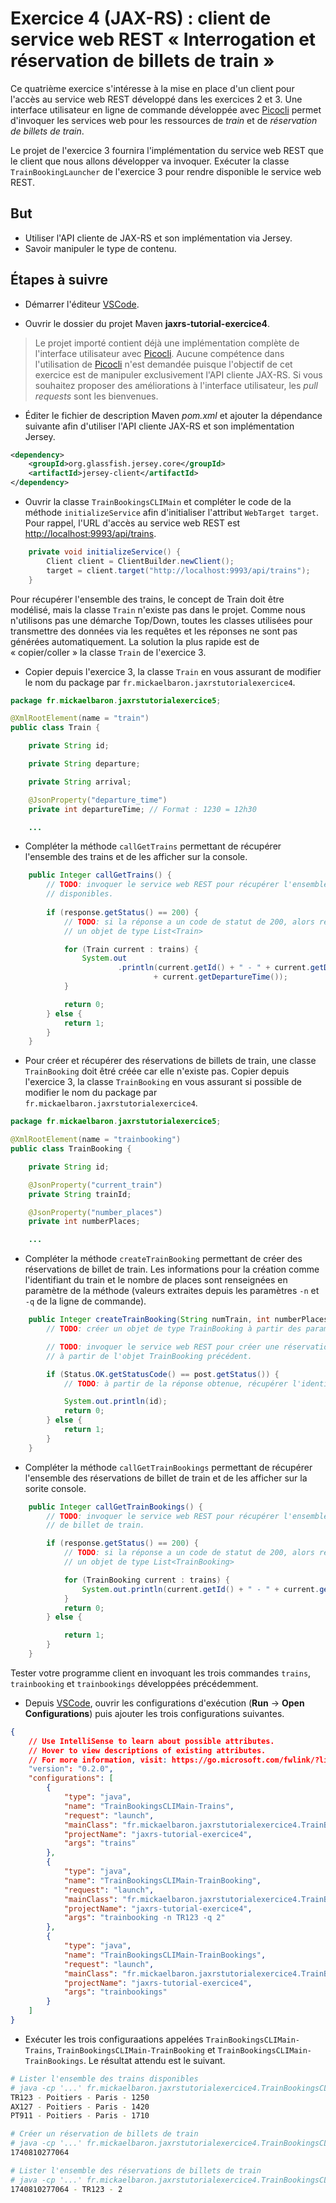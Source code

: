 # Exercice 4 (JAX-RS) : client de service web REST « Interrogation et réservation de billets de train »

Ce quatrième exercice s'intéresse à la mise en place d'un client pour l'accès au service web REST développé dans les exercices 2 et 3. Une interface utilisateur en ligne de commande développée avec [Picocli](https://picocli.info/) permet d'invoquer les services web pour les ressources de *train* et de *réservation de billets de train*.

Le projet de l'exercice 3 fournira l'implémentation du service web REST que le client que nous allons développer va invoquer. Exécuter la classe `TrainBookingLauncher` de l'exercice 3 pour rendre disponible le service web REST.

## But

* Utiliser l'API cliente de JAX-RS et son implémentation via Jersey.
* Savoir manipuler le type de contenu.

## Étapes à suivre

* Démarrer l'éditeur [VSCode](https://code.visualstudio.com/ "Visual Studio Code").

* Ouvrir le dossier du projet Maven **jaxrs-tutorial-exercice4**.

> Le projet importé contient déjà une implémentation complète de l'interface utilisateur avec [Picocli](https://picocli.info/). Aucune compétence dans l'utilisation de [Picocli](https://picocli.info/) n'est demandée puisque l'objectif de cet exercice est de manipuler exclusivement l'API cliente JAX-RS. Si vous souhaitez proposer des améliorations à l'interface utilisateur, les *pull requests* sont les bienvenues.

* Éditer le fichier de description Maven _pom.xml_ et ajouter la dépendance suivante afin d'utiliser l'API cliente JAX-RS et son implémentation Jersey.

```xml
<dependency>
    <groupId>org.glassfish.jersey.core</groupId>
    <artifactId>jersey-client</artifactId>
</dependency>
```

* Ouvrir la classe `TrainBookingsCLIMain` et compléter le code de la méthode `initializeService` afin d'initialiser l'attribut `WebTarget target`. Pour rappel, l'URL d'accès au service web REST est <http://localhost:9993/api/trains>.

```java
    private void initializeService() {
        Client client = ClientBuilder.newClient();
        target = client.target("http://localhost:9993/api/trains");
    }
```

Pour récupérer l'ensemble des trains, le concept de Train doit être modélisé, mais la classe `Train` n'existe pas dans le projet. Comme nous n'utilisons pas une démarche Top/Down, toutes les classes utilisées pour transmettre des données via les requêtes et les réponses ne sont pas générées automatiquement. La solution la plus rapide est de « copier/coller » la classe `Train` de l'exercice 3.

* Copier depuis l'exercice 3, la classe `Train` en vous assurant de modifier le nom du package par `fr.mickaelbaron.jaxrstutorialexercice4`.

```java
package fr.mickaelbaron.jaxrstutorialexercice5;

@XmlRootElement(name = "train")
public class Train {

    private String id;

    private String departure;

    private String arrival;

    @JsonProperty("departure_time")
    private int departureTime; // Format : 1230 = 12h30

    ...
```

* Compléter la méthode `callGetTrains` permettant de récupérer l'ensemble des trains et de les afficher sur la console.

```java
    public Integer callGetTrains() {
        // TODO: invoquer le service web REST pour récupérer l'ensemble des trains
        // disponibles.
        
        if (response.getStatus() == 200) {
            // TODO: si la réponse a un code de statut de 200, alors récupérer
            // un objet de type List<Train>

            for (Train current : trains) {
                System.out
                        .println(current.getId() + " - " + current.getDeparture() + " - " + current.getArrival() + " - "
                                + current.getDepartureTime());
            }

            return 0;
        } else {
            return 1;
        }
    }
```

* Pour créer et récupérer des réservations de billets de train, une classe `TrainBooking` doit êtré créée car elle n'existe pas. Copier depuis l'exercice 3, la classe `TrainBooking` en vous assurant si possible de modifier le nom du package par `fr.mickaelbaron.jaxrstutorialexercice4`.

```java
package fr.mickaelbaron.jaxrstutorialexercice5;

@XmlRootElement(name = "trainbooking")
public class TrainBooking {

    private String id;

    @JsonProperty("current_train")
    private String trainId;

    @JsonProperty("number_places")
    private int numberPlaces;

    ...
```

* Compléter la méthode `createTrainBooking` permettant de créer des réservations de billet de train. Les informations pour la création comme l'identifiant du train et le nombre de places sont renseignées en paramètre de la méthode (valeurs extraites depuis les paramètres `-n` et `-q` de la ligne de commande).

```java
    public Integer createTrainBooking(String numTrain, int numberPlaces) {
        // TODO: créer un objet de type TrainBooking à partir des paramètres d'entrées.

        // TODO: invoquer le service web REST pour créer une réservation de billet de train
        // à partir de l'objet TrainBooking précédent.

        if (Status.OK.getStatusCode() == post.getStatus()) {
            // TODO: à partir de la réponse obtenue, récupérer l'identifiant de réservation.

            System.out.println(id);
            return 0;
        } else {
            return 1;
        }
    }
```

* Compléter la méthode `callGetTrainBookings` permettant de récupérer l'ensemble des réservations de billet de train et de les afficher sur la sorite console.

```java
    public Integer callGetTrainBookings() {
        // TODO: invoquer le service web REST pour récupérer l'ensemble des réservations
        // de billet de train.

        if (response.getStatus() == 200) {
            // TODO: si la réponse a un code de statut de 200, alors récupérer
            // un objet de type List<TrainBooking>

            for (TrainBooking current : trains) {
                System.out.println(current.getId() + " - " + current.getTrainId() + " - " + current.getNumberPlaces());
            }
            return 0;
        } else {

            return 1;
        }
    }
```

Tester votre programme client en invoquant les trois commandes `trains`, `trainbooking` et `trainbookings` développées précédemment.

* Depuis [VSCode](https://code.visualstudio.com/ "Visual Studio Code"), ouvrir les configurations d'exécution (**Run** -> **Open Configurations**) puis ajouter les trois configurations suivantes.

```json
{
    // Use IntelliSense to learn about possible attributes.
    // Hover to view descriptions of existing attributes.
    // For more information, visit: https://go.microsoft.com/fwlink/?linkid=830387
    "version": "0.2.0",
    "configurations": [
        {
            "type": "java",
            "name": "TrainBookingsCLIMain-Trains",
            "request": "launch",
            "mainClass": "fr.mickaelbaron.jaxrstutorialexercice4.TrainBookingsCLIMain",
            "projectName": "jaxrs-tutorial-exercice4",
            "args": "trains"
        },
        {
            "type": "java",
            "name": "TrainBookingsCLIMain-TrainBooking",
            "request": "launch",
            "mainClass": "fr.mickaelbaron.jaxrstutorialexercice4.TrainBookingsCLIMain",
            "projectName": "jaxrs-tutorial-exercice4",
            "args": "trainbooking -n TR123 -q 2"
        },
        {
            "type": "java",
            "name": "TrainBookingsCLIMain-TrainBookings",
            "request": "launch",
            "mainClass": "fr.mickaelbaron.jaxrstutorialexercice4.TrainBookingsCLIMain",
            "projectName": "jaxrs-tutorial-exercice4",
            "args": "trainbookings"
        }
    ]
}
```

* Exécuter les trois configuraations appelées `TrainBookingsCLIMain-Trains`, `TrainBookingsCLIMain-TrainBooking` et `TrainBookingsCLIMain-TrainBookings`. Le résultat attendu est le suivant.

```bash
# Lister l'ensemble des trains disponibles
# java -cp '...' fr.mickaelbaron.jaxrstutorialexercice4.TrainBookingsCLIMain trains
TR123 - Poitiers - Paris - 1250
AX127 - Poitiers - Paris - 1420
PT911 - Poitiers - Paris - 1710

# Créer un réservation de billets de train
# java -cp '...' fr.mickaelbaron.jaxrstutorialexercice4.TrainBookingsCLIMain trainbooking -n TR123 -q 2
1740810277064

# Lister l'ensemble des réservations de billets de train
# java -cp '...' fr.mickaelbaron.jaxrstutorialexercice4.TrainBookingsCLIMain trainbookings
1740810277064 - TR123 - 2
```